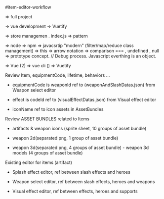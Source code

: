#item-editor-workflow   
  
=> full project


=> vue development
=> Vuetify

=> store managemen . index.js
=> pattern

=> node
=> npm
=> javacsrtip "modern" (filter/map/reduce class management)
=>  this 
=> arrow notation
=> comparison === , undefined , null 
=> prototype concept. // Debug process.
Javascript everthing is an object.


=> Vue (2)
=> vue cli ()
=> Vuetify 





Review Item, equipmentCode, lifetime, behaviors ...

 
- equipmentCode is weaponId ref to (weaponAndSlashDatas.json) from Weapon select editor

 
- effect is codeId ref to (visualEffectDatas.json) from Visual effect editor

 
- iconName ref to icon assets in AssetBundles

  
Review ASSET BUNDLES related to Items
- artifacts & weapon icons (sprite sheet, 10 groups of asset bundle)

- weapon 2d(separated png, 1 group of asset bundle)

 
- weapon 3d(separated png, 4 groups of asset bundle) - weapon 3d models (4 groups of asset bundle)

  

Existing editor for items (artifact)
 
- Splash effect editor, ref between slash effects and heroes
 
- Weapon select editor, ref between slash effects, heroes and weapons

- Visual effect editor, ref between effects, heroes and supports